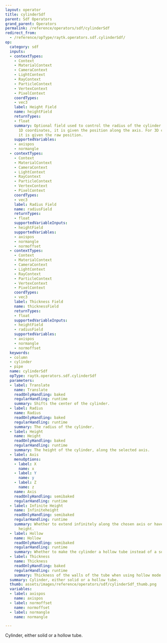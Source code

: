```yaml
---
layout: operator
title: cylinderSdf
parent: Sdf Operators
grand_parent: Operators
permalink: /reference/operators/sdf/cylinderSdf
redirect_from:
  - /reference/opType/raytk.operators.sdf.cylinderSdf/
op:
  category: sdf
  inputs:
  - contextTypes:
    - Context
    - MaterialContext
    - CameraContext
    - LightContext
    - RayContext
    - ParticleContext
    - VertexContext
    - PixelContext
    coordTypes:
    - vec3
    label: Height Field
    name: heightField
    returnTypes:
    - float
    summary: Optional field used to control the radius of the cylinder. If it uses
      1D coordinates, it is given the position along the axis. For 3D coordinates,
      it is given the raw position.
    supportedVariables:
    - axispos
    - normangle
  - contextTypes:
    - Context
    - MaterialContext
    - CameraContext
    - LightContext
    - RayContext
    - ParticleContext
    - VertexContext
    - PixelContext
    coordTypes:
    - vec3
    label: Radius Field
    name: radiusField
    returnTypes:
    - float
    supportedVariableInputs:
    - heightField
    supportedVariables:
    - axispos
    - normangle
    - normoffset
  - contextTypes:
    - Context
    - MaterialContext
    - CameraContext
    - LightContext
    - RayContext
    - ParticleContext
    - VertexContext
    - PixelContext
    coordTypes:
    - vec3
    label: Thickness Field
    name: thicknessField
    returnTypes:
    - float
    supportedVariableInputs:
    - heightField
    - radiusField
    supportedVariables:
    - axispos
    - normangle
    - normoffset
  keywords:
  - column
  - cylinder
  - pipe
  name: cylinderSdf
  opType: raytk.operators.sdf.cylinderSdf
  parameters:
  - label: Translate
    name: Translate
    readOnlyHandling: baked
    regularHandling: runtime
    summary: Shifts the center of the cylinder.
  - label: Radius
    name: Radius
    readOnlyHandling: baked
    regularHandling: runtime
    summary: The radius of the cylinder.
  - label: Height
    name: Height
    readOnlyHandling: baked
    regularHandling: runtime
    summary: The height of the cylinder, along the selected axis.
  - label: Axis
    menuOptions:
    - label: X
      name: x
    - label: Y
      name: y
    - label: Z
      name: z
    name: Axis
    readOnlyHandling: semibaked
    regularHandling: runtime
  - label: Infinite Height
    name: Infiniteheight
    readOnlyHandling: semibaked
    regularHandling: runtime
    summary: Whether to extend infinitely along the chosen axis or have a limited
      height.
  - label: Hollow
    name: Hollow
    readOnlyHandling: semibaked
    regularHandling: runtime
    summary: Whether to make the cylinder a hollow tube instead of a solid cylinder.
  - label: Thickness
    name: Thickness
    readOnlyHandling: baked
    regularHandling: runtime
    summary: Thickness of the walls of the tube when using hollow mode.
  summary: Cylinder, either solid or a hollow tube.
  thumb: assets/images/reference/operators/sdf/cylinderSdf_thumb.png
  variables:
  - label: axispos
    name: axispos
  - label: normoffset
    name: normoffset
  - label: normangle
    name: normangle

---
```



Cylinder, either solid or a hollow tube.